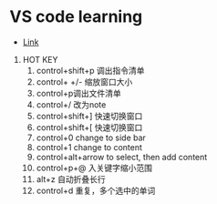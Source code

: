 # VS code learning

* [Link](https://www.youtube.com/watch?v=LOjUnXk_TNU)

1. HOT KEY
    1. control+shift+p 调出指令清单
    2. control+ +/- 缩放窗口大小
    3. control+p调出文件清单
    4. control+/ 改为note
    5. control+shift+] 快速切换窗口
    6. control+shift+[ 快速切换窗口
    7. control+0 change to side bar
    8. control+1 change to content
    9. control+alt+arrow to select, then add content
    10. control+p+@ 入关键字缩小范围
    11. alt+z 自动折叠长行
    12. control+d 重复，多个选中的单词
    
